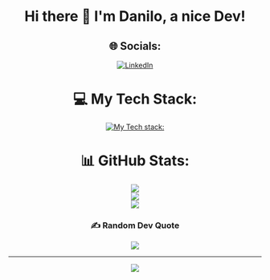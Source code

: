 <div align="center">

# Hi there 👋 I'm Danilo, a nice Dev!

## 🌐 Socials:
[![LinkedIn](https://img.shields.io/badge/LinkedIn-%230077B5.svg?logo=linkedin&logoColor=white)](https://www.linkedin.com/in/danilo-franco-08b8a3a7/) 

# 💻 My Tech Stack:
[![My Tech stack:](https://skillicons.dev/icons?i=ts,js,html,css,sass,nodejs,nextjs,react,redux,tailwind)](https://skillicons.dev)

# 📊 GitHub Stats:
![](https://github-readme-stats.vercel.app/api?username=Fraank98&hide_border=false&include_all_commits=true&count_private=true&show_icons=true&theme=tokyonight)<br/>
![](https://github-readme-streak-stats.herokuapp.com/?user=Fraank98&theme=tokyonight&hide_border=false)<br/>
![](https://github-readme-stats.vercel.app/api/top-langs/?username=Fraank98&theme=tokyonight&hide_border=false&include_all_commits=false&count_private=true&layout=compact)

### ✍️ Random Dev Quote
![](https://quotes-github-readme.vercel.app/api?type=vertical&theme=tokyonight&border=true)

---
[![](https://visitcount.itsvg.in/api?id=Fraank98&icon=6&color=0)](https://visitcount.itsvg.in)
</div>
